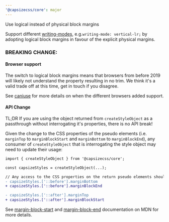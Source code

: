 ```yaml
---
'@capsizecss/core': major
---
```


Use logical instead of physical block margins

Support different [writing-modes], e.g.`writing-mode: vertical-lr;` by adopting logical block margins in favour of the explicit physical margins.

### BREAKING CHANGE:

#### Browser support

The switch to logical block margins means that browsers from before 2019 will likely not understand the property resulting in no trim. We think it's a valid trade off at this time, get in touch if you disagree.

See [caniuse] for more details on when the different browsers added support.

#### API Change

TL;DR If you are using the object returned from `createStyleObject` as a passthrough without interrogating it's properties, there is no API break!

Given the change to the CSS properties of the pseudo elements (i.e. `marginTop` to `marginBlockStart` and `marginBottom` to `marginBlockEnd`), any consumer of `createStyleObject` that is interrogating the style object may need to update their usage:

```diff
import { createStyleObject } from '@capsizecss/core';

const capsizeStyles = createStyleObject(...);

// Any access to the CSS properties on the return pseudo elements should be updated
- capsizeStyles.['::before'].marginBottom
+ capsizeStyles.['::before'].marginBlockEnd

- capsizeStyles.['::after'].marginTop
+ capsizeStyles.['::after'].marginBlockStart
```

See [margin-block-start] and [margin-block-end] documentation on MDN for more details.

[caniuse]: https://caniuse.com/mdn-css_properties_margin-block-end
[margin-block-start]: https://developer.mozilla.org/en-US/docs/Web/CSS/margin-block-start
[margin-block-end]: https://developer.mozilla.org/en-US/docs/Web/CSS/margin-block-end
[writing-modes]: https://developer.mozilla.org/en-US/docs/Web/CSS/writing-mode
